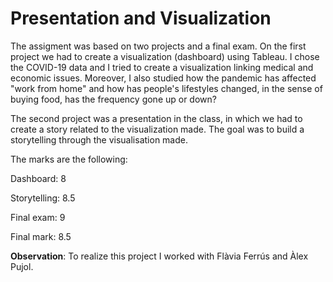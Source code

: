 # Presentation and Visualization
The assigment was based on two projects and a final exam. On the first project we had to create a visualization (dashboard) using Tableau. I chose the
COVID-19 data and I tried to create a visualization linking medical and economic issues. Moreover, I also studied how the pandemic has affected "work 
from home" and how has people's lifestyles changed, in the sense of buying food, has the frequency gone up or down?

The second project was a presentation in the class, in which we had to create a story related to the visualization made. The goal was to build a
storytelling through the visualisation made.

The marks are the following:

Dashboard: 8

Storytelling: 8.5

Final exam: 9

Final mark: 8.5

**Observation**: To realize this project I worked with Flàvia Ferrús and Àlex Pujol.
